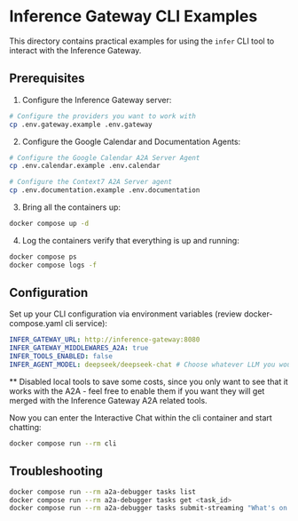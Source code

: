 # Inference Gateway CLI Examples

This directory contains practical examples for using the `infer` CLI tool to interact with the Inference Gateway.

## Prerequisites

1. Configure the Inference Gateway server:

```bash
# Configure the providers you want to work with
cp .env.gateway.example .env.gateway
```

2. Configure the Google Calendar and Documentation Agents:

```bash
# Configure the Google Calendar A2A Server Agent
cp .env.calendar.example .env.calendar

# Configure the Context7 A2A Server agent
cp .env.documentation.example .env.documentation
```

3. Bring all the containers up:

```bash
docker compose up -d
```

4. Log the containers verify that everything is up and running:

```bash
docker compose ps
docker compose logs -f
```

## Configuration

Set up your CLI configuration via environment variables (review docker-compose.yaml cli service):

```yaml
INFER_GATEWAY_URL: http://inference-gateway:8080
INFER_GATEWAY_MIDDLEWARES_A2A: true
INFER_TOOLS_ENABLED: false
INFER_AGENT_MODEL: deepseek/deepseek-chat # Choose whatever LLM you would like to use from the configured providers
```

** Disabled local tools to save some costs, since you only want to see that it works with the A2A - feel free to
enable them if you want they will get merged with the Inference Gateway A2A related tools.

Now you can enter the Interactive Chat within the cli container and start chatting:

```bash
docker compose run --rm cli
```

## Troubleshooting

```bash
docker compose run --rm a2a-debugger tasks list
docker compose run --rm a2a-debugger tasks get <task_id>
docker compose run --rm a2a-debugger tasks submit-streaming "What's on my calendar today?"
```
